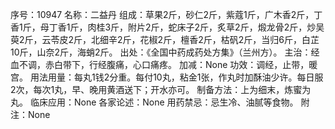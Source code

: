 序号：10947
名称：二益丹
组成：草果2斤，砂仁2斤，紫蔻1斤，广木香2斤，丁香1斤，母丁香1斤，肉桂3斤，附片2斤，蛇床子2斤，炙草2斤，煅龙骨2斤，炒吴萸2斤，云苓皮2斤，北细辛2斤，花椒2斤，檀香2斤，枯矾2斤，当归6斤，白芷10斤，山奈2斤，海蛸2斤。
出处：《全国中药成药处方集》（兰州方）。
主治：经血不调，赤白带下，行经腹痛，心口痛疼。
加减：None
功效：调经，止带，暖宫。
用法用量：每丸1钱2分重。每付10丸，粘金1张，作丸时加酥油少许。每日服2次，每次1丸，早、晚用黄酒送下；开水亦可。
制备方法：上为细末，炼蜜为丸。
临床应用：None
各家论述：None
用药禁忌：忌生冷、油腻等食物。
附注：None
